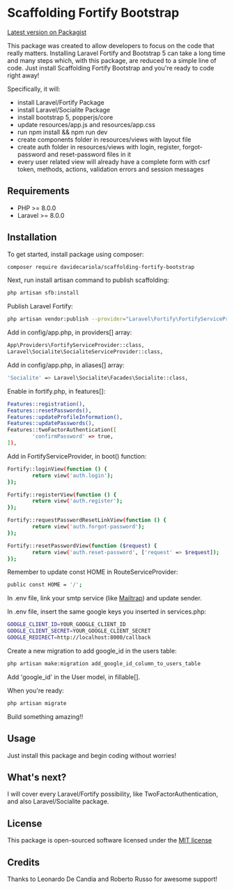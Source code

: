 # Scaffolding Fortify Bootstrap

[Latest version on Packagist](https://packagist.org/packages/davidecariola/scaffolding-fortify-bootstrap)

This package was created to allow developers to focus on the code that really matters.
Installing Laravel Fortify and Bootstrap 5 can take a long time and many steps which, with this package, are reduced to a simple line of code.
Just install Scaffolding Fortify Bootstrap and you're ready to code right away!


Specifically, it will:
* install Laravel/Fortify Package
* install Laravel/Socialite Package
* install bootstrap 5, popperjs/core
* update resources/app.js and resources/app.css 
* run npm install && npm run dev
* create components folder in resources/views with layout file
* create auth folder in resources/views with login, register, forgot-password and reset-password files in it
* every user related view will already have a complete form with csrf token, methods, actions, validation errors and session messages


## Requirements
* PHP >= 8.0.0
* Laravel >= 8.0.0


## Installation

To get started, install package using composer:
```bash
composer require davidecariola/scaffolding-fortify-bootstrap
```


Next, run install artisan command to publish scaffolding:
```bash
php artisan sfb:install
```


Publish Laravel Fortify:
```bash
php artisan vendor:publish --provider="Laravel\Fortify\FortifyServiceProvider"
```


Add in config/app.php, in providers[] array:
```bash
App\Providers\FortifyServiceProvider::class,
Laravel\Socialite\SocialiteServiceProvider::class,
```


Add in config/app.php, in aliases[] array:
```bash
'Socialite' => Laravel\Socialite\Facades\Socialite::class,
```


Enable in fortify.php, in features[]:
```bash
Features::registration(),
Features::resetPasswords(),
Features::updateProfileInformation(),
Features::updatePasswords(),
Features::twoFactorAuthentication([
        'confirmPassword' => true,
]),
```


Add in FortifyServiceProvider, in boot() function:
```bash
Fortify::loginView(function () {
        return view('auth.login');
});

Fortify::registerView(function () {
        return view('auth.register');
});

Fortify::requestPasswordResetLinkView(function () {
        return view('auth.forgot-password');
});

Fortify::resetPasswordView(function ($request) {
        return view('auth.reset-password', ['request' => $request]);
});
```


Remember to update const HOME in RouteServiceProvider:
```bash
public const HOME = '/';
```


In .env file, link your smtp service (like [Mailtrap](https://mailtrap.io/)) and update sender.


In .env file, insert the same google keys you inserted in services.php:
```bash
GOOGLE_CLIENT_ID=YOUR_GOOGLE_CLIENT_ID
GOOGLE_CLIENT_SECRET=YOUR_GOOGLE_CLIENT_SECRET
GOOGLE_REDIRECT=http://localhost:8000/callback
```

Create a new migration to add google_id in the users table:
```bash
php artisan make:migration add_google_id_column_to_users_table
```

Add 'google_id' in the User model, in fillable[].


When you're ready:
```bash
php artisan migrate
```


Build something amazing!!


## Usage

Just install this package and begin coding without worries!


## What's next?

I will cover every Laravel/Fortify possibility, like TwoFactorAuthentication, and also Laravel/Socialite package.


## License

This package is open-sourced software licensed under the [MIT license](https://choosealicense.com/licenses/mit/)


## Credits

Thanks to Leonardo De Candia and Roberto Russo for awesome support!
